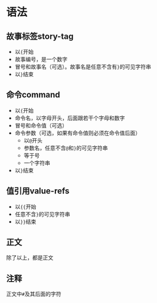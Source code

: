 # 语法

## 故事标签story-tag

- 以`{`开始
- 故事编号，是一个数字
- 冒号和故事名（可选）。故事名是任意不含有`}`的可见字符串
- 以`}`结束

## 命令command

- 以`{`开始
- 命令名，以字母开头，后面跟若干个字母和数字
- 冒号和命令值（可选）
- 命令参数（可选，如果有命令值则必须在命令值后面）
  - 以`@`开头
  - 参数名，任意不含`@`和`}`的可见字符串
  - 等于号
  - 一个字符串
- 以`}`结束

## 值引用value-refs

- 以`{{`开始
- 任意不含`}`的可见字符串
- 以`}}`结束

## 正文

除了以上，都是正文

## 注释

正文中`#`及其后面的字符
